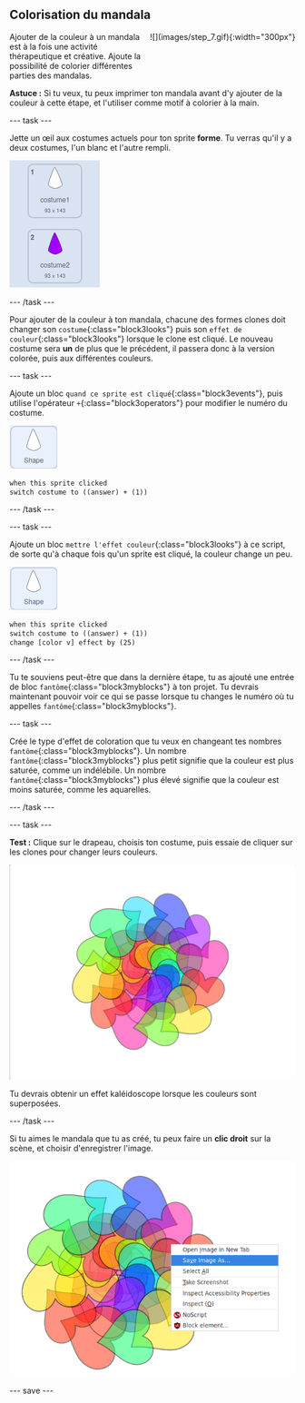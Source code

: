 ## Colorisation du mandala

<div style="display: flex; flex-wrap: wrap">
<div style="flex-basis: 200px; flex-grow: 1; margin-right: 15px;">
Ajouter de la couleur à un mandala est à la fois une activité thérapeutique et créative. Ajoute la possibilité de colorier différentes parties des mandalas.
</div>
<div>
![](images/step_7.gif){:width="300px"}
</div>
</div>

**Astuce :** Si tu veux, tu peux imprimer ton mandala avant d'y ajouter de la couleur à cette étape, et l'utiliser comme motif à colorier à la main.

--- task ---

Jette un œil aux costumes actuels pour ton sprite **forme**. Tu verras qu'il y a deux costumes, l'un blanc et l'autre rempli.

![Deux costumes pour le sprite.](images/costumes.png)

--- /task ---

Pour ajouter de la couleur à ton mandala, chacune des formes clones doit changer son `costume`{:class="block3looks"} puis son `effet de couleur`{:class="block3looks"} lorsque le clone est cliqué. Le nouveau costume sera **un** de plus que le précédent, il passera donc à la version colorée, puis aux différentes couleurs.

--- task ---

Ajoute un bloc `quand ce sprite est cliqué`{:class="block3events"}, puis utilise l'opérateur `+`{:class="block3operators"} pour modifier le numéro du costume.

![Le sprite "Forme".](images/shape_sprite.png)

```blocks3
when this sprite clicked
switch costume to ((answer) + (1))
```

--- /task ---

--- task ---

Ajoute un bloc `mettre l'effet couleur`{:class="block3looks"} à ce script, de sorte qu'à chaque fois qu'un sprite est cliqué, la couleur change un peu.

![Le sprite "Forme".](images/shape_sprite.png)

```blocks3
when this sprite clicked
switch costume to ((answer) + (1))
change [color v] effect by (25)
```

--- /task ---

Tu te souviens peut-être que dans la dernière étape, tu as ajouté une entrée de bloc `fantôme`{:class="block3myblocks"} à ton projet. Tu devrais maintenant pouvoir voir ce qui se passe lorsque tu changes le numéro où tu appelles `fantôme`{:class="block3myblocks"}.

--- task ---

Crée le type d'effet de coloration que tu veux en changeant tes nombres `fantôme`{:class="block3myblocks"}. Un nombre `fantôme`{:class="block3myblocks"} plus petit signifie que la couleur est plus saturée, comme un indélébile. Un nombre `fantôme`{:class="block3myblocks"} plus élevé signifie que la couleur est moins saturée, comme les aquarelles.

--- /task ---

--- task ---

**Test :** Clique sur le drapeau, choisis ton costume, puis essaie de cliquer sur les clones pour changer leurs couleurs.

![Un mandala fait de cœurs qui ont été colorés dans une variété de couleurs différentes.](images/coloured_mandala.png)

Tu devrais obtenir un effet kaléidoscope lorsque les couleurs sont superposées.

--- /task ---

Si tu aimes le mandala que tu as créé, tu peux faire un **clic droit** sur la scène, et choisir d'enregistrer l'image.

![Le menu contextuel apparaît lorsque tu cliques avec le bouton droit de la souris sur la scène et que l'option "Enregistrer l'image sous" est en surbrillance.](images/save_mandala.png)

--- save ---
